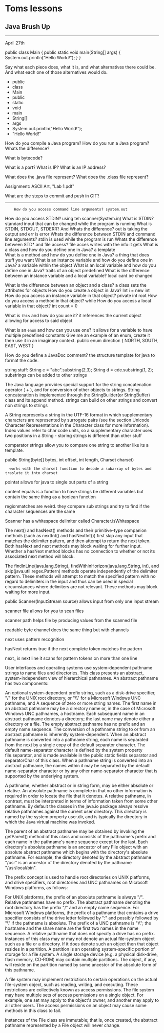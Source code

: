 # Toms lessons 

## Java Brush Up

------------------------
April 27th

public class Main {
  public static void main(String[] args) {
    System.out.println("Hello World!");
  }
}

Say what each piece does, what it is, and what alternatives there could be. And what each one of those alternatives would do.

- public
- class
- Main
- public
- static
- void
- main
- String[]
- args
- System.out.println("Hello World!");
- "Hello World!"

How do you compile a Java program?
How do you run a Java program?
Whats the difference?

What is bytecode?

What is a port?
What is IP?
What is an IP address?

What does the .java file represent?
What does the .class file represent?

Assignment: ASCII Art, "Lab 1.pdf"

What are the steps to commit and push in GIT?

--------------------------------

		How do you access command line arguments? system.out
How do you access STDIN? using teh scanner(System.in)
What is STDIN? standard input that can be changed while the program is running
What is STDIN, STDOUT, STDERR? And Whats the difference? out is taking the output and err is error
Whats the difference between STDIN and command line arguments?
stdin is used while the program is run
Whats the difference between STD* and file access?
file acces writes with the info it gets
What is a class and how do you define one in Java? a template	
What is a method and how do you define one in Java? a thing that does stuff you want
What is an instance variable and how do you define one in Java? a variable within the object
What is an local variable and how do you define one in Java? traits of an object predefined
What is the difference between an instance variable and a local variable? local cant be changed

What is the difference between an object and a class? a class sets the attributes for objects
How do you create a object in Java? Int i = new int
How do you access an instance variable in that object?  private int root
How do you access a method in that object? while
How do you access a local variable in that object? int count = 0

What is `this` and how do you use it? it references the current object allowing for access to said object

What is an `enum` and how can you use one? it allows for a variable to have multiple predefined constants
Give me an example of an enum, create it then use it in an imaginary context. public enum direction {
	NORTH, SOUTH, EAST, WEST
}

How do you define a JavaDoc comment? the structure template for java to format the code.

string stuff:
String c = "abc".substring(2,3);
     String d = cde.substring(1, 2);
 substrings can be added to other strings

 The Java language provides special support for the string concatenation operator ( + ), and for conversion of other objects to strings. String concatenation is implemented through the StringBuilder(or StringBuffer) class and its append method.
 strings can build on other strings and convert non strings to strings

 A String represents a string in the UTF-16 format in which supplementary characters are represented by surrogate pairs (see the section Unicode Character Representations in the Character class for more information). Index values refer to char code units, so a supplementary character uses two positions in a String - storing strings is different than other stuff

 comparator strings allow you to compare one string to another like its a template.

 public String(byte[] bytes,
      int offset,
      int length,
      Charset charset)

      works with the charset function to decode a subarray of bytes and traslate it into charset

pointat allows for java to single out parts of a string

content equals is a function to have strings be different variables but contain the same thing as a boolean function

regionmatches are weird. they compare sub strings and try to find if the character sequences are the same

Scanner has a whitespace delimiter called Character.isWhitespace

The next() and hasNext() methods and their primitive-type companion methods (such as nextInt() and hasNextInt()) first skip any input that matches the delimiter pattern, and then attempt to return the next token. Both hasNext and next methods may block waiting for further input. Whether a hasNext method blocks has no connection to whether or not its associated next method will block.

The findInLine(java.lang.String), findWithinHorizon(java.lang.String, int), and skip(java.util.regex.Pattern) methods operate independently of the delimiter pattern. These methods will attempt to match the specified pattern with no regard to delimiters in the input and thus can be used in special circumstances where delimiters are not relevant. These methods may block waiting for more input.

public Scanner(InputStream source) allows input from only one input stream

scanner file allows for you to scan files

scanner path helps file by producing values from the scanned file

readable byte channel does the same thing but with channels

next uses pattern recognition

hasNext returns true if the next complete token matches the pattern

next_ is next line it scans for pattern tokens on more than one line

User interfaces and operating systems use system-dependent pathname strings to name files and directories. This class presents an abstract, system-independent view of hierarchical pathnames. An abstract pathname has two components:

An optional system-dependent prefix string, such as a disk-drive specifier, "/" for the UNIX root directory, or "\\\\" for a Microsoft Windows UNC pathname, and
A sequence of zero or more string names.
The first name in an abstract pathname may be a directory name or, in the case of Microsoft Windows UNC pathnames, a hostname. Each subsequent name in an abstract pathname denotes a directory; the last name may denote either a directory or a file. The empty abstract pathname has no prefix and an empty name sequence.
The conversion of a pathname string to or from an abstract pathname is inherently system-dependent. When an abstract pathname is converted into a pathname string, each name is separated from the next by a single copy of the default separator character. The default name-separator character is defined by the system property file.separator, and is made available in the public static fields separator and separatorChar of this class. When a pathname string is converted into an abstract pathname, the names within it may be separated by the default name-separator character or by any other name-separator character that is supported by the underlying system.

A pathname, whether abstract or in string form, may be either absolute or relative. An absolute pathname is complete in that no other information is required in order to locate the file that it denotes. A relative pathname, in contrast, must be interpreted in terms of information taken from some other pathname. By default the classes in the java.io package always resolve relative pathnames against the current user directory. This directory is named by the system property user.dir, and is typically the directory in which the Java virtual machine was invoked.

The parent of an abstract pathname may be obtained by invoking the getParent() method of this class and consists of the pathname's prefix and each name in the pathname's name sequence except for the last. Each directory's absolute pathname is an ancestor of any File object with an absolute abstract pathname which begins with the directory's absolute pathname. For example, the directory denoted by the abstract pathname "/usr" is an ancestor of the directory denoted by the pathname "/usr/local/bin".

The prefix concept is used to handle root directories on UNIX platforms, and drive specifiers, root directories and UNC pathnames on Microsoft Windows platforms, as follows:

For UNIX platforms, the prefix of an absolute pathname is always "/". Relative pathnames have no prefix. The abstract pathname denoting the root directory has the prefix "/" and an empty name sequence.
For Microsoft Windows platforms, the prefix of a pathname that contains a drive specifier consists of the drive letter followed by ":" and possibly followed by "\\" if the pathname is absolute. The prefix of a UNC pathname is "\\\\"; the hostname and the share name are the first two names in the name sequence. A relative pathname that does not specify a drive has no prefix.
Instances of this class may or may not denote an actual file-system object such as a file or a directory. If it does denote such an object then that object resides in a partition. A partition is an operating system-specific portion of storage for a file system. A single storage device (e.g. a physical disk-drive, flash memory, CD-ROM) may contain multiple partitions. The object, if any, will reside on the partition named by some ancestor of the absolute form of this pathname.

A file system may implement restrictions to certain operations on the actual file-system object, such as reading, writing, and executing. These restrictions are collectively known as access permissions. The file system may have multiple sets of access permissions on a single object. For example, one set may apply to the object's owner, and another may apply to all other users. The access permissions on an object may cause some methods in this class to fail.

Instances of the File class are immutable; that is, once created, the abstract pathname represented by a File object will never change.